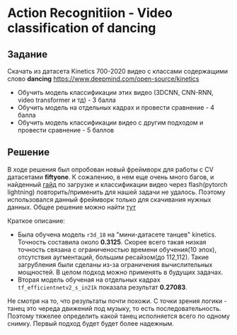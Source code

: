 # Action Recognitiion - Video classification of dancing
## Задание
Скачать из датасета Kinetics 700-2020 видео с классами содержащими слово **dancing** https://www.deepmind.com/open-source/kinetics

* Обучить модель классификации этих видео (3DCNN, CNN-RNN, video transformer и тд) - 3 балла
* Обучить модель на отдельных кадрах и провести сравнение - 4 балла
* Обучить модель классификации видео с другим подходом и провести сравнение - 5 баллов


## Решение
В ходе решения был опробован новый фреймворк для работы с CV датасетами **fiftyone**. К сожалению, в нем еще очень много багов, и найденный [гайд](https://medium.com/voxel51/the-kinetics-dataset-train-and-evaluate-video-classification-models-1d26e699a9e7) по загрузке и классификации видео через flash(pytorch lightning) повторить/применить для нашей задачи не удалось. Поэтому использовался данный фреймворк только для скачивания нужных данных. Общее решение можно найти [тут](action.ipynb)

Краткое описание:
* Была обучена модель `r3d_18` на "мини-датасете танцев" kinetics. Точность составила около **0.3125**. Скорее всего такая низкая точность связана с ограниченостью времени обучения(10 эпох), отсутствия аугментаций, большим ресайзом(до 112,112). Такие загрубления были сделаны из-за ограничения вычислительных мощностей. В целом подход можно применять в будущих задачах.
* Вторая модель обученая на отдельных кадрах `tf_efficientnetv2_s_in21k` показала результат **0.27083**. 

Не смотря на то, что результаты почти похожи. С точки зрения логики - танец это череда движений под музыку, то есть последовательность. Поэтому тяжелее определить какой танец исполняется всего по одному снимку. Первый подход будет будет более надежным.
